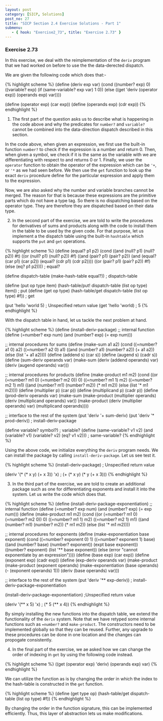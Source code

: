 ```yaml
---
layout: post
category: [SICP, Solutions]
post_no: 27
title: "SICP Section 2.4 Exercise Solutions - Part 1"
submenu:
   - { hook: "Exercise2_73", title: "Exercise 2.73" }
---
```

### Exercise 2.73<a name="Exercise2_73">&nbsp;</a>

In this exercise, we deal with the reimplementation of the `deriv` program that we had worked on before to use the the data-derected dispatch.
<!--excerpt-->

We are given the following code which does that:-

{% highlight scheme %}
(define (deriv exp var)
   (cond ((number? exp) 0)
         ((variable? exp) 
           (if (same-variable? exp var) 
               1 
               0))
         (else ((get 'deriv (operator exp)) 
                (operands exp) 
                var))))

(define (operator exp) (car exp))
(define (operands exp) (cdr exp))
{% endhighlight %}

1. The first part of the question asks us to describe what is happening in the code above and why the predicates for `number?` and `variable?` cannot be combined into the data-direction dispatch described in this section.

In the code above, when given an expression, we first use the built-in function `number?` to check if the expression is a number and return 0. Then, when given a symbol, we check if it is the same as the variable with we are differentiating with respect to and returns 0 or 1. Finally, we user the `operator` function to obtain the operator of the expression which can be `'+`, or `'*` as we had seen before. We then use the `get` function to look up the exact `deriv` procedure define for the particular expression and apply them to the expression.

Now, we are also asked why the number and variable branches cannot be merged. The reason for that is because these expressions are the primitive parts which do not have a type tag. So there is no dispatching based on the operator type. They are therefore they are dispatched based on their data type.

2. In the second part of the exercise, we are told to write the procedures for derivatives of sums and products along with the code to install them in the table to be used by the given code. For that purpose, let us implement a the dispatch table using the built-in `hashtable` which supports the `put` and `get` operations.

{% highlight scheme %}
(define (equal? p1 p2)
  (cond ((and (null? p1) (null? p2)) #t)
        ((or (null? p1) (null? p2)) #f)
        ((and (pair? p1) (pair? p2))
         (and (equal? (car p1) (car p2))
              (equal? (cdr p1) (cdr p2))))
        ((or (pair? p1) (pair? p2)) #f)
        (else (eq? p1 p2))))
; equal?

(define dispatch-table (make-hash-table equal?))
; dispatch-table

(define (put op type item)
  (hash-table/put! dispatch-table (list op type) item))
; put
(define (get op type)
  (hash-table/get dispatch-table (list op type) #f))
; get

(put 'hello 'world 5)
; Unspecified return value
(get 'hello 'world)
; 5
{% endhighlight %}

With the dispatch table in hand, let us tackle the next problem at hand.

{% highlight scheme %}
(define (install-deriv-package)
  ;; internal function
  (define (=number? exp num)
    (and (number? exp) (= exp num)))

  ;; internal procedures for sums
  (define (make-sum a1 a2)
    (cond ((=number? a1 0) a2)
          ((=number? a2 0) a1)
          ((and (number? a1) (number? a2)) 
           (+ a1 a2))
          (else (list '+ a1 a2))))
  (define (addend s) (car s))
  (define (augend s) (cadr s))
  (define (sum-deriv operands var)
    (make-sum (deriv (addend operands) var)
              (deriv (augend operands) var)))

  ;; internal procedures for products
  (define (make-product m1 m2)
    (cond ((or (=number? m1 0) 
               (=number? m2 0)) 
           0)
          ((=number? m1 1) m2)
          ((=number? m2 1) m1)
          ((and (number? m1) (number? m2)) 
           (* m1 m2))
          (else (list '* m1 m2))))
  (define (multiplier p) (car p))
  (define (multiplicand p) (cadr p))
  (define (prod-deriv operands var)
    (make-sum
      (make-product (multiplier operands)
                    (deriv (multiplicand operands) var))
      (make-product (deriv (multiplier operands) var)
                    (multiplicand operands))))
  
  ;; interface to the rest of the system
  (put 'deriv '+ sum-deriv)
  (put 'deriv '* prod-deriv))
; install-deriv-package

(define variable? symbol?)
; variable?
(define (same-variable? v1 v2)
  (and (variable? v1)
       (variable? v2)
       (eq? v1 v2)))
; same-variable?
{% endhighlight %}

Using the above code, we initialize everything the `deriv` program needs. We can install the package by calling `install-deriv-package`. Let us see test it.

{% highlight scheme %}
(install-deriv-package)
; Unspecified return value

(deriv '(* (* x y) (+ x 3)) 'x)
; (+ (* x y) (* y (+ x 3)))
{% endhighlight %}

3. In the third part of the exercise, we are told to create an additional package such as one for differentiating exponents and install it into the system. Let us write the code which does that.

{% highlight scheme %}
(define (install-deriv-package-exponentiation)
  ;; internal function
  (define (=number? exp num)
    (and (number? exp) (= exp num)))
  (define (make-product m1 m2)
    (cond ((or (=number? m1 0) 
               (=number? m2 0)) 
           0)
          ((=number? m1 1) m2)
          ((=number? m2 1) m1)
          ((and (number? m1) (number? m2)) 
           (* m1 m2))
          (else (list '* m1 m2))))

  ;; internal procedures for exponents
  (define (make-exponentiation base exponent)
    (cond ((=number? exponent 0) 1)
          ((=number? exponent 1) base)
          ((and (number? base) (number? exponent)) (expt base exponent))
          ((number? exponent) (list '** base exponent))
          (else (error "cannot exponentiate by an expression"))))
  (define (base exp) (car exp))
  (define (exponent exp) (cadr exp))
  (define (exp-deriv operands var)
    (make-product
      (make-product
        (exponent operands)
        (make-exponentiation (base operands) (- (exponent operands) 1)))
      (deriv (base operands) var)))

  ;; interface to the rest of the system
  (put 'deriv '** exp-deriv))
; install-deriv-package-exponentiation

(install-deriv-package-exponentiation)
;Unspecified return value

(deriv '(** x 5) 'x)
; (* 5 (** x 4))
{% endhighlight %}

By simply installing the new functions into the dispatch table, we extend the functionality of the `deriv` system. Note that we have retyped some internal functions such as `=number?` and `make-product`. The constructors need to be implemented globally so that they can be reused. Further, any upgrade to these procedures can be done in one location and the changes can propogate consistently.

4. In the final part of the exercise, we ae asked how we can change the order of indexing in `get` by using the following code instead.

{% highlight scheme %}
((get (operator exp) 'deriv) 
 (operands exp) var)
{% endhighlight %}

We can utilize the function as is by changing the order in which the index to the hash-table is constructed in the `get` function.

{% highlight scheme %}
(define (get type op)
  (hash-table/get dispatch-table (list op type) #f))
{% endhighlight %}

By changing the order in the function signature, this can be implemented efficiently. Thus, this layer of abstraction lets us make modifications.

